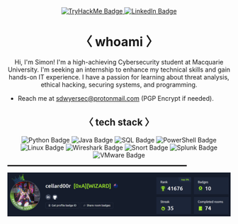 <!-- Intro -->
<div align="center">
  <a href="https://tryhackme.com/p/wikileaksintern" target="_blank" rel="noopener noreferrer">
    <img src="https://img.shields.io/badge/TryHackMe-231F20?style=for-the-badge&logo=tryhackme&logoColor=00FF00" alt="TryHackMe Badge" />
  </a>
  <a href="https://www.linkedin.com/in/simon-dwyer-556435325/" target="_blank" rel="noopener noreferrer">
    <img src="https://img.shields.io/badge/LinkedIn-231F20?style=for-the-badge&logo=linkedin&logoColor=00FF00" alt="LinkedIn Badge" />
  </a>
</div>

<!-- About Section -->
<h1 align="center">〈 whoami 〉</h1>
<p align="center">
  Hi, I'm Simon! I'm a high-achieving Cybersecurity student at Macquarie University. I'm seeking an internship to enhance my technical skills and gain hands-on IT experience. I have a passion for learning about threat analysis, ethical hacking, securing systems, and programming.

  - Reach me at sdwyersec@protonmail.com (PGP Encrypt if needed).
</p>

<!-- Tech Stack -->
<h2 align="center">〈 tech stack 〉</h2>
<div align="center">
  <img src="https://img.shields.io/badge/Python-231F20?style=for-the-badge&logo=python&logoColor=00FF00" alt="Python Badge" />
  <img src="https://img.shields.io/badge/Java-231F20?style=for-the-badge&logo=openjdk&logoColor=00FF00" alt="Java Badge" />
  <img src="https://img.shields.io/badge/SQL-231F20?style=for-the-badge&logo=MySQL&logoColor=00FF00" alt="SQL Badge" />
  <img src="https://img.shields.io/badge/PowerShell-231F20?style=for-the-badge&logo=powershell&logoColor=00FF00" alt="PowerShell Badge" />
  <img src="https://img.shields.io/badge/Linux-231F20?style=for-the-badge&logo=linux&logoColor=00FF00" alt="Linux Badge" />
  <img src="https://img.shields.io/badge/Wireshark-231F20?style=for-the-badge&logo=wireshark&logoColor=00FF00" alt="Wireshark Badge" />
  <img src="https://img.shields.io/badge/Snort-231F20?style=for-the-badge&logo=snort&logoColor=00FF00" alt="Snort Badge" />
  <img src="https://img.shields.io/badge/Splunk-231F20?style=for-the-badge&logo=Splunk&logoColor=00FF00" alt="Splunk Badge" />
  <img src="https://img.shields.io/badge/VMware-231F20?style=for-the-badge&logo=VMware&logoColor=00FF00" alt="VMware Badge" />
</div>

<!-- Separator -->
<hr style="border: 1px solid #231F20; width: 80%;"/>

<!-- Image -->
<div align="center">
  <img src="https://raw.githubusercontent.com/4Tsuki4/4Tsuki4/main/Top3.png" alt="Top3%" width="1000"/>
</div>
